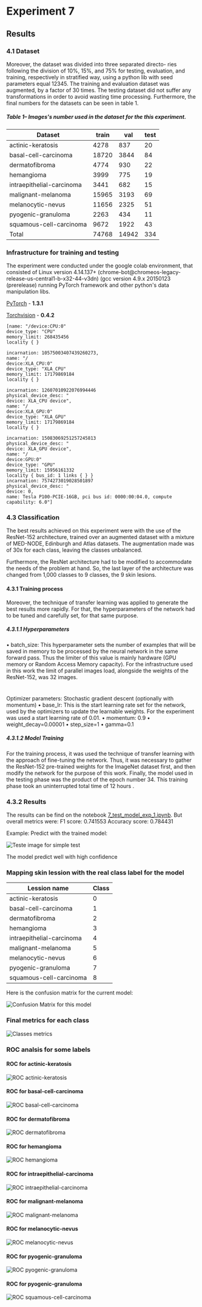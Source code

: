 
# Experiment 7
## Results
### 4.1 Dataset

Moreover, the dataset was divided into three separated directo-
ries following the division of 10%, 15%, and 75% for testing, evaluation, and training, respectively in stratified way, using a python lib with seed parameters equal 12345.
The training and evaluation dataset was augmented,  by a factor of 30 times. The testing dataset did not suffer any transformations in order to avoid wasting time processing.
Furthermore, the final numbers for the datasets can be seen in table 1.

##### Table 1– Images's number used in the dataset for the this experiment.

| Dataset                   | train | val   | test |
|---------------------------|-------|-------|------|
| actinic-keratosis         | 4278  | 837   | 20   |
| basal-cell-carcinoma      | 18720 | 3844  | 84   |
| dermatofibroma            | 4774  | 930   | 22   |
| hemangioma                | 3999  | 775   | 19   |
| intraepithelial-carcinoma | 3441  | 682   | 15   |
| malignant-melanoma        | 15965 | 3193  | 69   |
| melanocytic-nevus         | 11656 | 2325  | 51   |
| pyogenic-granuloma        | 2263  | 434   | 11   |
| squamous-cell-carcinoma   | 9672  | 1922  | 43   |
| Total                     | 74768 | 14942 | 334  |

###  Infrastructure for training and testing 
The experiment were conducted under the google colab environment, that consisted of Linux version 4.14.137+ (chrome-bot@chromeos-legacy-release-us-central1-b-x32-44-v3dn) (gcc version 4.9.x 20150123 (prerelease) running PyTorch framework and other python's data manipulation libs.

[PyTorch](https://pytorch.org/) - **1.3.1**

[Torchvision](https://pytorch.org/) - **0.4.2**

```
[name: "/device:CPU:0" 
device_type: "CPU" 
memory_limit: 268435456 
locality { } 

incarnation: 10575003407439260273, 
name: "/
device:XLA_CPU:0" 
device_type: "XLA_CPU" 
memory_limit: 17179869184 
locality { } 

incarnation: 12607010922076994446 
physical_device_desc: "
device: XLA_CPU device", 
name: "/
device:XLA_GPU:0" 
device_type: "XLA_GPU" 
memory_limit: 17179869184 
locality { } 

incarnation: 15083069251257245813 
physical_device_desc: "
device: XLA_GPU device", 
name: "/
device:GPU:0" 
device_type: "GPU" 
memory_limit: 15956161332 
locality { bus_id: 1 links { } } 
incarnation: 7574273019028501897 
physical_device_desc: "
device: 0, 
name: Tesla P100-PCIE-16GB, pci bus id: 0000:00:04.0, compute capability: 6.0"]
``` 

### 4.3 Classification

The best results achieved on this experiment were with the use of the ResNet-152 architecture, trained over an augmented dataset with a mixture of MED-NODE, Edinburgh and Atlas datasets. The augmentation made was of 30x for each class, leaving the classes unbalanced.

Furthermore, the ResNet architecture had to be modified to accommodate the needs of the problem at hand. So, the last layer of the architecture was changed from 1,000 classes to 9 classes, the 9 skin lesions. 

#### 4.3.1 Training process
Moreover, the technique of transfer learning was applied to generate the best results more rapidly. For that, the hyperparameters of the network had to be tuned and carefully set, for that same purpose.

##### 4.3.1.1 Hyperparameters
• batch_size: This hyperparameter sets the number of examples that will be saved in memory to be processed by the neural network in the same forward pass. Thus the limiter of this value is mainly hardware (GPU memory or Random Access Memory capacity). For the infrastructure used in this work the limit of parallel images load, alongside the weights of the ResNet-152, was 32 images.
# 
Optimizer parameters: Stochastic gradient descent (optionally with momentum)
• base_lr: This is the start learning rate set for the network, used by the optimizers to update the learnable weights. For the experiment was used a start learning rate of 0.01.
• momentum: 0.9
• weight_decay=0.00001
• step_size=1
• gamma=0.1 

##### 4.3.1.2 Model Training
For the training process, it was used the technique of transfer learning with the approach of fine-tuning the network. Thus, it was necessary to gather the ResNet-152 pre-trained weights for the ImageNet dataset first, and then modify the network for the purpose of this work.
Finally, the model used in the testing phase was the product of the epoch number 34. This training phase took an uninterrupted total time of 12 hours .

### 4.3.2 Results
The results can be find on the notebook [7_test_model_exp_1.ipynb](https://github.com/helpthx/TCC-1-UnB/blob/master/exp-7/7_test_model_exp7.ipynb "7_test_model_exp_7.ipynb"). But overall metrics were:
F1 score: 0.741553
Accuracy score: 0.784431

Example:
Predict with the trained model:

![Teste image for simple test](./simple_eval.png)

The model predict well with high confidence


### Mapping skin lession with the real class label for the model

 Lession name              | Class |
|---------------------------|-------|
| actinic-keratosis         | 0     |
| basal-cell-carcinoma      | 1    |
| dermatofibroma            | 2     |
| hemangioma                | 3    |
| intraepithelial-carcinoma | 4     |
| malignant-melanoma        | 5     |
| melanocytic-nevus         | 6     |
| pyogenic-granuloma        | 7     |
| squamous-cell-carcinoma   | 8     |

Here is the confusion matrix for the current model:

![Confusion Matrix for this model](./metricas.png)

### Final metrics for each class

![Classes metrics](./cm.png)

### ROC analsis for some labels

#### ROC for actinic-keratosis
![ROC actinic-keratosis](./roc_curves/roc_curve_data_set_2actinic-keratosis.png	)

#### ROC for basal-cell-carcinoma
![ROC basal-cell-carcinoma](./roc_curves/roc_curve_data_set_2basal-cell-carcinoma.png	)

#### ROC for dermatofibroma
![ROC dermatofibroma](./roc_curves/roc_curve_data_set_2dermatofibroma.png	)

#### ROC for hemangioma
![ROC hemangioma](./roc_curves/roc_curve_data_set_2hemangioma.png	)

#### ROC for intraepithelial-carcinoma
![ROC intraepithelial-carcinoma](./roc_curves/roc_curve_data_set_2intraepithelial-carcinoma.png	)

#### ROC for malignant-melanoma
![ROC malignant-melanoma](./roc_curves/roc_curve_data_set_2malignant-melanoma.png	)

#### ROC for melanocytic-nevus
![ROC melanocytic-nevus](./roc_curves/roc_curve_data_set_2melanocytic-nevus.png)

#### ROC for pyogenic-granuloma
![ROC pyogenic-granuloma](./roc_curves/roc_curve_data_set_2pyogenic-granuloma.png)

#### ROC for pyogenic-granuloma
![ROC squamous-cell-carcinoma](./roc_curves/roc_curve_data_set_2squamous-cell-carcinoma.png)

